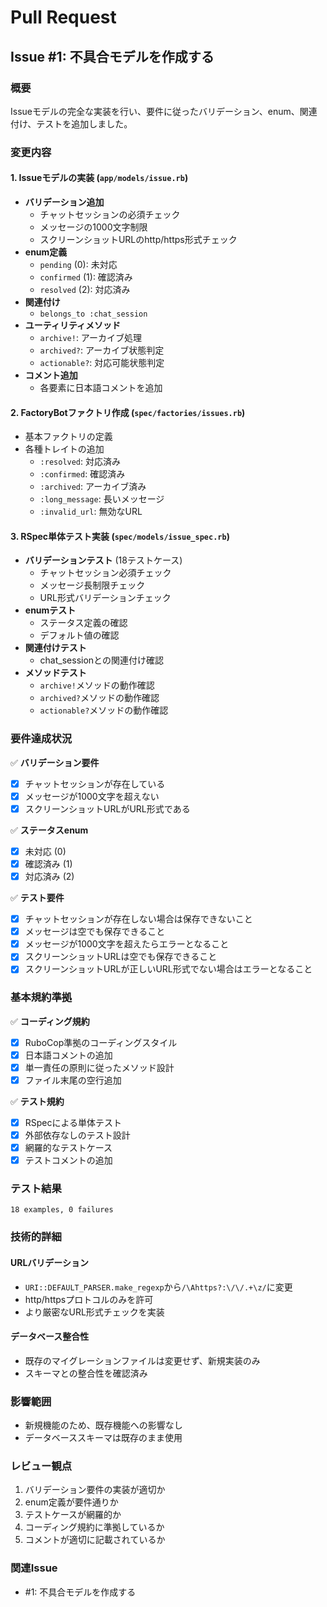 # Pull Request

## Issue #1: 不具合モデルを作成する

### 概要
Issueモデルの完全な実装を行い、要件に従ったバリデーション、enum、関連付け、テストを追加しました。

### 変更内容

#### 1. Issueモデルの実装 (`app/models/issue.rb`)
- **バリデーション追加**
  - チャットセッションの必須チェック
  - メッセージの1000文字制限
  - スクリーンショットURLのhttp/https形式チェック
- **enum定義**
  - `pending` (0): 未対応
  - `confirmed` (1): 確認済み  
  - `resolved` (2): 対応済み
- **関連付け**
  - `belongs_to :chat_session`
- **ユーティリティメソッド**
  - `archive!`: アーカイブ処理
  - `archived?`: アーカイブ状態判定
  - `actionable?`: 対応可能状態判定
- **コメント追加**
  - 各要素に日本語コメントを追加

#### 2. FactoryBotファクトリ作成 (`spec/factories/issues.rb`)
- 基本ファクトリの定義
- 各種トレイトの追加
  - `:resolved`: 対応済み
  - `:confirmed`: 確認済み
  - `:archived`: アーカイブ済み
  - `:long_message`: 長いメッセージ
  - `:invalid_url`: 無効なURL

#### 3. RSpec単体テスト実装 (`spec/models/issue_spec.rb`)
- **バリデーションテスト** (18テストケース)
  - チャットセッション必須チェック
  - メッセージ長制限チェック
  - URL形式バリデーションチェック
- **enumテスト**
  - ステータス定義の確認
  - デフォルト値の確認
- **関連付けテスト**
  - chat_sessionとの関連付け確認
- **メソッドテスト**
  - `archive!`メソッドの動作確認
  - `archived?`メソッドの動作確認
  - `actionable?`メソッドの動作確認

### 要件達成状況

✅ **バリデーション要件**
- [x] チャットセッションが存在している
- [x] メッセージが1000文字を超えない
- [x] スクリーンショットURLがURL形式である

✅ **ステータスenum**
- [x] 未対応 (0)
- [x] 確認済み (1)
- [x] 対応済み (2)

✅ **テスト要件**
- [x] チャットセッションが存在しない場合は保存できないこと
- [x] メッセージは空でも保存できること
- [x] メッセージが1000文字を超えたらエラーとなること
- [x] スクリーンショットURLは空でも保存できること
- [x] スクリーンショットURLが正しいURL形式でない場合はエラーとなること

### 基本規約準拠

✅ **コーディング規約**
- [x] RuboCop準拠のコーディングスタイル
- [x] 日本語コメントの追加
- [x] 単一責任の原則に従ったメソッド設計
- [x] ファイル末尾の空行追加

✅ **テスト規約**
- [x] RSpecによる単体テスト
- [x] 外部依存なしのテスト設計
- [x] 網羅的なテストケース
- [x] テストコメントの追加

### テスト結果
```
18 examples, 0 failures
```

### 技術的詳細

#### URLバリデーション
- `URI::DEFAULT_PARSER.make_regexp`から`/\Ahttps?:\/\/.+\z/`に変更
- http/httpsプロトコルのみを許可
- より厳密なURL形式チェックを実装

#### データベース整合性
- 既存のマイグレーションファイルは変更せず、新規実装のみ
- スキーマとの整合性を確認済み

### 影響範囲
- 新規機能のため、既存機能への影響なし
- データベーススキーマは既存のまま使用

### レビュー観点
1. バリデーション要件の実装が適切か
2. enum定義が要件通りか
3. テストケースが網羅的か
4. コーディング規約に準拠しているか
5. コメントが適切に記載されているか

### 関連Issue
- #1: 不具合モデルを作成する
